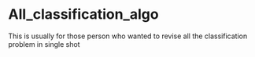 # All_classification_algo
This is usually for those person who wanted to revise all the classification problem in single shot
